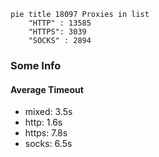 
```mermaid
pie title 18097 Proxies in list
    "HTTP" : 13585
    "HTTPS": 3039
    "SOCKS" : 2894
```

### Some Info
#### Average Timeout

- mixed: 3.5s
- http: 1.6s
- https: 7.8s
- socks: 6.5s